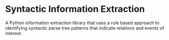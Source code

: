 # Syntactic Information Extraction
A Python information extraction library that uses a rule based approach to identifying syntactic parse tree patterns that indicate relations and events of interest.
